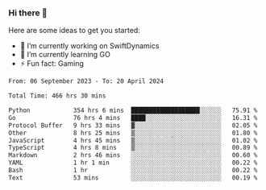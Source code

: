 ### Hi there 👋

Here are some ideas to get you started:

- 🔭 I’m currently working on SwiftDynamics
- 🌱 I’m currently learning GO
-  ⚡ Fun fact: Gaming
  
  <!--
- 👯 I’m looking to collaborate on ...
- 🤔 I’m looking for help with ...
- 💬 Ask me about ...
- 📫 How to reach me: ...
- 😄 Pronouns: ...
-->

<!--START_SECTION:waka-->

```txt
From: 06 September 2023 - To: 20 April 2024

Total Time: 466 hrs 30 mins

Python            354 hrs 6 mins  ███████████████████░░░░░░   75.91 %
Go                76 hrs 4 mins   ████░░░░░░░░░░░░░░░░░░░░░   16.31 %
Protocol Buffer   9 hrs 33 mins   ▓░░░░░░░░░░░░░░░░░░░░░░░░   02.05 %
Other             8 hrs 25 mins   ▒░░░░░░░░░░░░░░░░░░░░░░░░   01.80 %
JavaScript        4 hrs 45 mins   ▒░░░░░░░░░░░░░░░░░░░░░░░░   01.02 %
TypeScript        4 hrs 8 mins    ▒░░░░░░░░░░░░░░░░░░░░░░░░   00.89 %
Markdown          2 hrs 46 mins   ░░░░░░░░░░░░░░░░░░░░░░░░░   00.60 %
YAML              1 hr 1 min      ░░░░░░░░░░░░░░░░░░░░░░░░░   00.22 %
Bash              1 hr            ░░░░░░░░░░░░░░░░░░░░░░░░░   00.22 %
Text              53 mins         ░░░░░░░░░░░░░░░░░░░░░░░░░   00.19 %
```

<!--END_SECTION:waka-->

